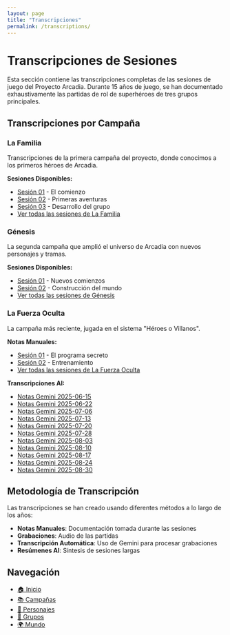 ```yaml
---
layout: page
title: "Transcripciones"
permalink: /transcriptions/
---
```


# Transcripciones de Sesiones

Esta sección contiene las transcripciones completas de las sesiones de juego del Proyecto Arcadia. Durante 15 años de juego, se han documentado exhaustivamente las partidas de rol de superhéroes de tres grupos principales.

## Transcripciones por Campaña

### La Familia
Transcripciones de la primera campaña del proyecto, donde conocimos a los primeros héroes de Arcadia.

**Sesiones Disponibles:**
- [Sesión 01](campaigns/la-familia/session-01/) - El comienzo
- [Sesión 02](campaigns/la-familia/session-02/) - Primeras aventuras
- [Sesión 03](campaigns/la-familia/session-03/) - Desarrollo del grupo
- [Ver todas las sesiones de La Familia](campaigns/la-familia/)

### Génesis
La segunda campaña que amplió el universo de Arcadia con nuevos personajes y tramas.

**Sesiones Disponibles:**
- [Sesión 01](campaigns/genesis/session-01/) - Nuevos comienzos
- [Sesión 02](campaigns/genesis/session-02/) - Construcción del mundo
- [Ver todas las sesiones de Génesis](campaigns/genesis/)

### La Fuerza Oculta
La campaña más reciente, jugada en el sistema "Héroes o Villanos".

**Notas Manuales:**
- [Sesión 01](campaigns/la-fuerza-oculta/manual-notes/session-01/) - El programa secreto
- [Sesión 02](campaigns/la-fuerza-oculta/manual-notes/session-02/) - Entrenamiento
- [Ver todas las sesiones de La Fuerza Oculta](campaigns/la-fuerza-oculta/)

**Transcripciones AI:**
- [Notas Gemini 2025-06-15](campaigns/la-fuerza-oculta/ai-notes/2025-06-15-gemini-notes/)
- [Notas Gemini 2025-06-22](campaigns/la-fuerza-oculta/ai-notes/2025-06-22-gemini-notes/)
- [Notas Gemini 2025-07-06](campaigns/la-fuerza-oculta/ai-notes/2025-07-06-gemini-notes/)
- [Notas Gemini 2025-07-13](campaigns/la-fuerza-oculta/ai-notes/2025-07-13-gemini-notes/)
- [Notas Gemini 2025-07-20](campaigns/la-fuerza-oculta/ai-notes/2025-07-20-gemini-notes/)
- [Notas Gemini 2025-07-28](campaigns/la-fuerza-oculta/ai-notes/2025-07-28-gemini-notes/)
- [Notas Gemini 2025-08-03](campaigns/la-fuerza-oculta/ai-notes/2025-08-03-gemini-notes/)
- [Notas Gemini 2025-08-10](campaigns/la-fuerza-oculta/ai-notes/2025-08-10-gemini-notes/)
- [Notas Gemini 2025-08-17](campaigns/la-fuerza-oculta/ai-notes/2025-08-17-gemini-notes/)
- [Notas Gemini 2025-08-24](campaigns/la-fuerza-oculta/ai-notes/2025-08-24-gemini-notes/)
- [Notas Gemini 2025-08-30](campaigns/la-fuerza-oculta/ai-notes/2025-08-30-gemini-notes/)

## Metodología de Transcripción

Las transcripciones se han creado usando diferentes métodos a lo largo de los años:

- **Notas Manuales**: Documentación tomada durante las sesiones
- **Grabaciones**: Audio de las partidas 
- **Transcripción Automática**: Uso de Gemini para procesar grabaciones
- **Resúmenes AI**: Síntesis de sesiones largas

## Navegación

- [🏠 Inicio](/)
- [📚 Campañas](campaigns/)
- [🦸 Personajes](characters/)
- [👥 Grupos](groups/)
- [🌍 Mundo](world-building/)